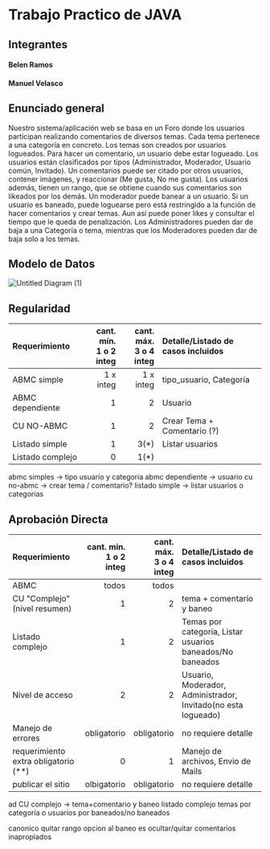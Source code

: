 # Trabajo Practico de JAVA


## Integrantes

#### Belen Ramos
#### Manuel Velasco

## Enunciado general

Nuestro sistema/aplicación web se basa en un Foro donde los usuarios participan realizando comentarios de diversos temas. Cada tema pertenece a una categoría en concreto. Los temas son creados por usuarios logueados. 
Para hacer un comentario, un usuario debe estar logueado. Los usuarios están clasificados por tipos (Administrador, Moderador, Usuario común, Invitado). Un comentarios puede ser citado por otros usuarios, contener imágenes, y reaccionar (Me gusta, No me gusta). 
Los usuarios además, tienen un rango, que se obtiene cuando sus comentarios son likeados por los demás. Un moderador puede banear a un usuario. Si un usuario es  baneado, puede loguearse pero está restringido a la función de hacer comentarios y crear temas. Aun así puede poner likes y consultar el tiempo que le queda de penalización.
Los Administradores pueden dar de baja a una Categoría o tema, mientras que los Moderadores pueden dar de baja solo a los temas. 


## Modelo de Datos
![Untitled Diagram (1)](https://user-images.githubusercontent.com/81774927/124818758-cbccd880-df41-11eb-8258-cc228c2b92aa.jpg)




## Regularidad

|Requerimiento|cant. mín.<br>1 o 2 integ|cant. máx.<br>3 o 4 integ|Detalle/Listado de casos incluidos|
|:-|-:|-:|:-|
|ABMC simple|1 x integ|1 x integ|tipo_usuario, Categoría 
|ABMC dependiente|1|2| Usuario|
|CU NO-ABMC|1|2| Crear Tema + Comentario (?)|
|Listado simple|1|3(*)| Listar usuarios|
|Listado complejo|0|1(*)| | |

abmc simples -> tipo usuario y categoria
abmc dependiente -> usuario
cu no-abmc -> crear tema / comentario?
listado simple -> listar usuarios o categorias


## Aprobación Directa

|Requerimiento|cant. mín.<br>1 o 2 integ|cant. máx.<br>3 o 4 integ|Detalle/Listado de casos incluidos|
|:-|-:|-:|:-|
|ABMC|todos|todos| 
|CU "Complejo"(nivel resumen)|1|2| tema + comentario y baneo|
|Listado complejo|1|2| Temas por categoría, Listar usuarios baneados/No baneados|
|Nivel de acceso|2|2| Usuario, Moderador, Administrador, Invitado(no esta logueado)|
|Manejo de errores|obligatorio|obligatorio|no requiere detalle|
|requerimiento extra obligatorio (**)|0|1| Manejo de archivos, Envio de Mails| (opcional 1 de los dos )
|publicar el sitio|olbigatorio|obligatorio|no requiere detalle|

ad
CU complejo -> tema+comentario y baneo
listado complejo temas por categoría o usuarios por baneados/no baneados

canonico
quitar rango
opcion al baneo es ocultar/quitar comentarios inapropiados
